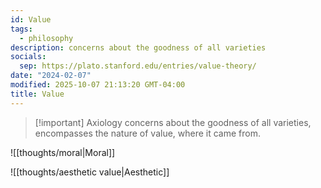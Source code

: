 ```yaml
---
id: Value
tags:
  - philosophy
description: concerns about the goodness of all varieties
socials:
  sep: https://plato.stanford.edu/entries/value-theory/
date: "2024-02-07"
modified: 2025-10-07 21:13:20 GMT-04:00
title: Value
---
```


> [!important] Axiology
> concerns about the goodness of all varieties, encompasses the nature of value, where it came from.

![[thoughts/moral|Moral]]

![[thoughts/aesthetic value|Aesthetic]]
